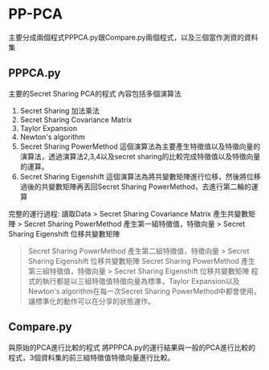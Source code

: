 # PP-PCA
主要分成兩個程式PPPCA.py跟Compare.py兩個程式，以及三個當作測資的資料集
## PPPCA.py
主要的Secret Sharing PCA的程式
內容包括多個演算法
1. Secret Sharing 加法乘法
2. Secret Sharing Covariance Matrix
3. Taylor Expansion
4. Newton's algorithm
5. Secret Sharing PowerMethod
   這個演算法為主要產生特徵值以及特徵向量的演算法，透過演算法2,3,4以及secret sharing的比較完成特徵值以及特徵向量的運算。
6. Secret Sharing Eigenshift
   這個演算法為將共變數矩陣進行位移，然後將位移過後的共變數矩陣再丟回Secret Sharing PowerMethod，去進行第二輪的運算

完整的運行過程:
讀取Data > Secret Sharing Covariance Matrix 產生共變數矩陣 >  Secret Sharing PowerMethod 產生第一組特徵值，特徵向量 > Secret Sharing Eigenshift 位移共變數矩陣
> Secret Sharing PowerMethod 產生第二組特徵值，特徵向量 > Secret Sharing Eigenshift 位移共變數矩陣
> Secret Sharing PowerMethod 產生第三組特徵值，特徵向量 > Secret Sharing Eigenshift 位移共變數矩陣
程式的執行都是以三組特徵值特徵向量為標準，Taylor Expansion以及Newton's algorithm在每一次Secret Sharing PowerMethod中都會使用，讓標準化的動作可以在分享的狀態運作。

## Compare.py
與原始的PCA進行比較的程式
將PPPCA.py的運行結果與一般的PCA進行比較的程式，3個資料集的前三組特徵值特徵向量進行比較。
 

